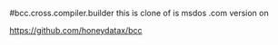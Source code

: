 #bcc.cross.compiler.builder
this is clone of is msdos .com version on 

https://github.com/honeydatax/bcc






